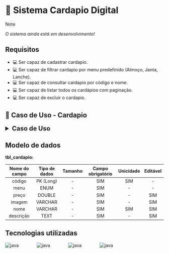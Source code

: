 # :beginner: Sistema Cardapio Digital

> [!NOTE]
>
> *O sistema ainda está em desenvolvimento!*



 ## Requisitos

* :computer: Ser capaz de cadastrar cardapio.
* :computer: Ser capaz de filtrar cardapio por menu predefinido (Almoço, Janta, Lanche).
* :computer: Ser capaz de consultar cardapio por código e nome.
* :computer: Ser capaz de listar todos os cardápios com paginação.
* :computer: Ser capaz de excluir o cardapio.


## :notebook:  Caso de Uso - Cardapio
<details>
<summary style="font-size:20px;"><b>Caso de Uso</b></summary>
<ul style="list-style:none;">
   <li>
      💾  Cadastrar Cardapio
      <ul style="list-style:none;">
         <li>Informar o nome, menu, descrição, preço e link da imagem e o sistema armazenar no banco de dados.</li>
      </ul>
   </li>
   <li>
     📋   Filtrar Cardapio
      <ul style="list-style:none;">
         <li>O sistema vai listar todos os cardápios com paginação de acordo com o menu informado..</li>
      </ul>
   </li>
   <li>
     🔍  Consultar Cardapio por nome ou código
      <ul style="list-style:none;">
         <li>
          O sistema deverá exibir o cardapio de acordo com o código ou nome passado.                         </li>
      </ul>
   </li>
    <li>
     📋  Listar Cardapio
      <ul style="list-style:none;">
         <li>
          O sistema deverá listar todos os cardápios com paginação.                      
         </li>
      </ul>
   </li>
   <li>
     🗑️  Excluir Cardapio
      <ul style="list-style:none;">
         <li>
          O sistema deverá excluir o cardapio de acordo com o código informado. 
         </li>
      </ul>
   </li>
</ul>
<br />
<h3>Mockup do Cardapio-Form<h3>
<img src="mockups/cardapio-form.png" />
</details>


## Modelo de dados

**tbl_cardapio:**

| Nome do campo | Tipo de dados | Tamanho | Campo obrigatório | Unicidade | Editável |
| :-----------: | :-----------: | :-----: | :---------------: | :-------: | :------: |
|    código     |   PK (Long)   |    -    |        SIM        |    SIM    |    -     |
|     menu      |     ENUM      |    -    |        SIM        |     -     |    -     |
|     preço     |    DOUBLE     |    -    |        SIM        |     -     |   SIM    |
|    imagem     |    VARCHAR    |    -    |        SIM        |     -     |   SIM    |
|     nome      |    VARCHAR    |    -    |        SIM        |    SIM    |   SIM    |
|   descrição   |     TEXT      |    -    |        SIM        |     -     |   SIM 



## Tecnologias utilizadas

   <img align="left" 
      alt="java"
      width="90px"
      height="30px"
      style="padding-right: 10px;" 
      src="https://img.shields.io/badge/java-%23ED8B00.svg?style=for-the-badge&logo=openjdk&logoColor=white" /><img align="left" 
       alt="java"
       width="90px"
       height="30px"
      style="padding-right: 10px;" 
       src="https://img.shields.io/badge/mysql-4479A1.svg?style=for-the-badge&logo=mysql&logoColor=white" /><img align="left" 
      alt="java"
      width="90px"
      height="30px"
      style="padding-right: 10px;" 
      src="https://img.shields.io/badge/spring-%236DB33F.svg?style=for-the-badge&logo=spring&logoColor=white" /><img align="left" 
      alt="java"
      width="90px"
      height="30px"
      style="padding-right: 10px;" 
      src="https://img.shields.io/badge/Eclipse-FE7A16.svg?style=for-the-badge&logo=Eclipse&logoColor=white" />

